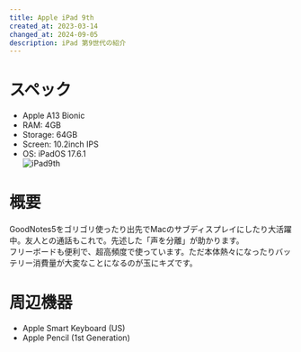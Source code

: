 ```yaml
---
title: Apple iPad 9th
created_at: 2023-03-14
changed_at: 2024-09-05
description: iPad 第9世代の紹介
---
```


# スペック
- Apple A13 Bionic
- RAM: 4GB
- Storage: 64GB
- Screen: 10.2inch IPS
- OS: iPadOS 17.6.1 <br>
![iPad9th](https://media.misskeyusercontent.jp/io/059737d7-6318-472f-b1f6-01000fbe674b.JPG)

# 概要
GoodNotes5をゴリゴリ使ったり出先でMacのサブディスプレイにしたり大活躍中。友人との通話もこれで。先述した「声を分離」が助かります。<br>フリーボードも便利で、超高頻度で使っています。ただ本体熱々になったりバッテリー消費量が大変なことになるのが玉にキズです。

# 周辺機器
- Apple Smart Keyboard (US)
- Apple Pencil (1st Generation)
